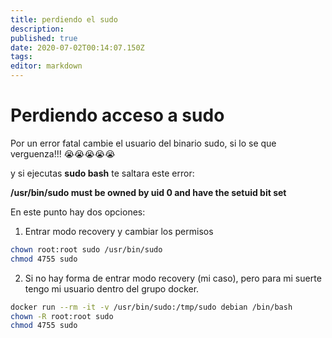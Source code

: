 ```yaml
---
title: perdiendo el sudo
description: 
published: true
date: 2020-07-02T00:14:07.150Z
tags: 
editor: markdown
---
```


# Perdiendo acceso a sudo


Por un error fatal cambie el usuario del binario sudo, si lo se que verguenza!!! 😭😭😭😭😭

y si ejecutas **sudo bash** te saltara este error:

**/usr/bin/sudo must be owned by uid 0 and have the setuid bit set**

En este punto hay dos opciones:


1) Entrar modo recovery y cambiar los permisos
```bash
chown root:root sudo /usr/bin/sudo
chmod 4755 sudo
```

2) Si no hay forma de entrar modo recovery (mi caso), pero para mi suerte tengo mi usuario dentro del grupo docker.
```bash
docker run --rm -it -v /usr/bin/sudo:/tmp/sudo debian /bin/bash
chown -R root:root sudo
chmod 4755 sudo
```